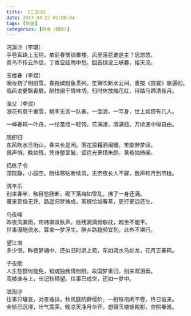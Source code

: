 ```yaml
---
title: 【二主词】
date: 2017-04-27 01:08:04
tags: [碎金]
categories: [碎金（摘抄）]
---
```


<p>浣溪沙（李璟）<br />手卷真珠上玉钩，依前春恨锁重楼。风里落花谁是主？思悠悠。<br />青鸟不传云外信，丁香空结雨中愁。回首绿波三峡暮，接天流。</p> 
<p>玉楼春（李煜）<br />晚妆初了明肌雪。春殿嫔娥鱼贯列。笙箫吹断水云间，重按《霓裳》歌遍彻。<br />临风谁更飘香屑。醉拍阑干情味切。归时休放烛花红，待踏马蹄清夜月。</p> 
<p>渔父（李煜）<br />浪花有意千重雪，桃李无言一队春。一壶酒，一竿身，世上如侬有几人。</p> 
<p>一棹春风一叶舟，一纶茧缕一轻钩。花满渚，酒满瓯，万顷波中得自由。</p> 
<p>阮郎归<br />东风吹水日衔山，春来长是闲。落花狼藉酒阑珊，笙歌醉梦间。<br />佩声悄，晚妆残，凭谁整翠鬟。留连光景惜朱颜，黄昏独倚阑。</p> 
<p>捣练子令<br />深院静，小庭空。断续寒砧断续风，无奈夜长人不寐，数声和月到帘栊。</p> 
<p>清平乐<br />别来春半，触目愁肠断。砌下落梅如雪乱，拂了一身还满。<br />雁来音信无凭，路遥归梦难成。离恨恰如春草，更行更远还生。</p> 
<p>乌夜啼<br />昨夜风兼雨，帘帏飒飒秋声。烛残漏滴频欹枕，起坐不能平。<br />世事漫随流水，算来一梦浮生。醉乡路稳频宜到，此外不堪行。</p> 
<p>望江南<br />多少恨，昨夜梦魂中，还似旧时游上苑，车如流水马如龙，花月正春风。</p> 
<p>子夜歌<br />人生愁恨何能免，销魂独我情何限。故国梦重归，别来双泪垂。<br />高楼谁与上，长记秋晴望。往事已成空，还如一梦中。</p> 
<p>浪淘沙<br />往事只堪哀，对景难排。秋风庭院藓侵阶，一桁珠帘闲不卷，终日谁来。<br />金锁已沉埋，壮气蒿莱。晚凉天净月华开，想得玉楼瑶殿影，空照秦淮。</p>